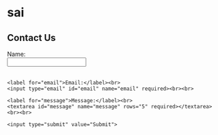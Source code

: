 # sai
<!DOCTYPE html>
<html>
<head>
    <title>Simple HTML Form</title>
</head>
<body>

<h2>Contact Us</h2>

<form action="/submit-form" method="post">
    <label for="name">Name:</label><br>
    <input type="text" id="name" name="name" required><br><br>
  
    <label for="email">Email:</label><br>
    <input type="email" id="email" name="email" required><br><br>
  
    <label for="message">Message:</label><br>
    <textarea id="message" name="message" rows="5" required></textarea><br><br>
  
    <input type="submit" value="Submit">
</form>

</body>
</html>

